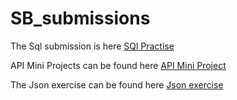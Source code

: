 # SB_submissions

The Sql submission is here [SQl Practise](/Sql_hw)

API Mini Projects can be found here [API Mini Project](/api_sol.ipynb)

The Json exercise can be found here [Json exercise](Json_ex/Json_exer.ipynb)
